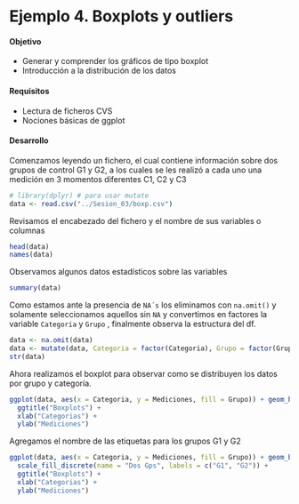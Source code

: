 # Ejemplo 4. Boxplots y outliers

#### Objetivo
- Generar y comprender los gráficos de tipo boxplot
- Introducción a la distribución de los datos

#### Requisitos
- Lectura de ficheros CVS
- Nociones básicas de ggplot

#### Desarrollo
Comenzamos leyendo un fichero, el cual contiene información sobre dos grupos de control G1 y G2, a los cuales se les realizó  a cada uno una medición en 3 momentos diferentes C1, C2 y C3

```R
# library(dplyr) # para usar mutate
data <- read.csv("../Sesion_03/boxp.csv")
```

Revisamos el encabezado del fichero y el nombre de sus variables o columnas
```R
head(data)
names(data)
```

Observamos algunos datos estadísticos sobre las variables
```R
summary(data)
```

Como estamos ante la presencia de `NA´s` los eliminamos con `na.omit()` y solamente seleccionamos aquellos sin `NA` y convertimos en factores la variable `Categoria` y `Grupo` , finalmente observa la estructura del df.

```R
data <- na.omit(data)
data <- mutate(data, Categoria = factor(Categoria), Grupo = factor(Grupo))
str(data) 
```

Ahora realizamos el boxplot para observar como se distribuyen los datos por grupo y categoría.
```R
ggplot(data, aes(x = Categoria, y = Mediciones, fill = Grupo)) + geom_boxplot() +
  ggtitle("Boxplots") +
  xlab("Categorias") +
  ylab("Mediciones")
```

Agregamos el nombre de las etiquetas para los grupos G1 y G2
```R
ggplot(data, aes(x = Categoria, y = Mediciones, fill = Grupo)) + geom_boxplot() +
  scale_fill_discrete(name = "Dos Gps", labels = c("G1", "G2")) + 
  ggtitle("Boxplots") +
  xlab("Categorias") +
  ylab("Mediciones")
```

